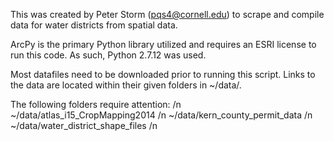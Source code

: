 This was created by Peter Storm (pqs4@cornell.edu) to scrape and compile data for water districts from spatial data.

ArcPy is the primary Python library utilized and requires an ESRI license to run this code. As such, Python 2.7.12 was used.

Most datafiles need to be downloaded prior to running this script. Links to the data are located within their given folders in ~/data/.

The following folders require attention: /n
~/data/atlas_i15_CropMapping2014 /n
~/data/kern_county_permit_data /n
~/data/water_district_shape_files /n